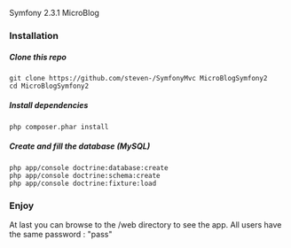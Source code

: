 Symfony 2.3.1 MicroBlog


### Installation

##### Clone this repo

    git clone https://github.com/steven-/SymfonyMvc MicroBlogSymfony2
    cd MicroBlogSymfony2

##### Install dependencies

    php composer.phar install

##### Create and fill the database (MySQL)

    php app/console doctrine:database:create
    php app/console doctrine:schema:create
    php app/console doctrine:fixture:load




### Enjoy

At last you can browse to the /web directory to see the app.
All users have the same password : "pass"